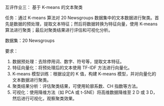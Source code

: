 互评作业三： 基于 K-means 的文本聚类

任务：通过 K-means 算法对 20 Newsgroups 数据集中的文本数据进行聚类。首先是数据的预处理，提取文本特征；然后将数据转换为特征向量，使用 K-means 算法进行聚类；最后对聚类结果进行评估和可视化分析。

数据集：20 Newsgroups

要求：
1. 数据预处理：去除停用词、数字、符号等，提取文本特征。
2. 特征向量化：将预处理后的文本使用 TF-IDF 方法进行向量化。
3. K-means 模型训练：根据设定的 K 值，构建 K-means 模型，并对向量化的文本数据进行聚类。
4. 聚类结果分析：评估聚类结果，可使用轮廓系数、CH 指数等方法。
5. 可视化：使用降维方法（如 PCA 或 t-SNE）将高维数据降维至 2 D 或 3 D，然后进行可视化，观察聚类效果。
